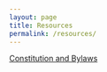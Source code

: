 ```yaml
---
layout: page
title: Resources
permalink: /resources/
---
```


[Constitution and Bylaws](/assets/bylaws_august_2009.pdf)
